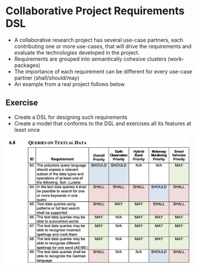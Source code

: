 # Collaborative Project Requirements DSL

- A collaborative research project has several use-case partners, each contributing one or more use-cases, that will drive the requirements and evaluate the technologies developed in the project.
- Requirements are grouped into semantically cohesive clusters (work-packages)
- The importance of each requirement can be different for every use-case partner (shall/should/may)
- An example from a real project follows below

## Exercise

- Create a DSL for designing such requirements
- Create a model that conforms to the DSL and exercises all its features at least once

![Requirements table](./requirements-table.png)